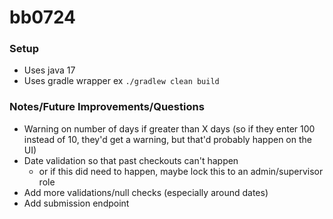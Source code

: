 # bb0724

### Setup
- Uses java 17
- Uses gradle wrapper ex `./gradlew clean build`

### Notes/Future Improvements/Questions
- Warning on number of days if greater than X days (so if they enter 100 instead of 10, they'd get a warning, but that'd probably happen on the UI)
- Date validation so that past checkouts can't happen
    - or if this did need to happen, maybe lock this to an admin/supervisor role
- Add more validations/null checks (especially around dates)
- Add submission endpoint 